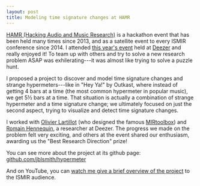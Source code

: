 ```yaml
---
layout: post
title: Modeling time signature changes at HAMR
---
```


[HAMR (Hacking Audio and Music Research)](https://labrosa.ee.columbia.edu/hamr/) is a hackathon event that has been held many times since 2013, and as a satellite event to every ISMIR conference since 2014. I attended [this year's event](https://labrosa.ee.columbia.edu/hamr_ismir2018/) held at [Deezer](https://www.deezer.com/en/) and really enjoyed it! To team up with others and try to solve a new research problem ASAP was exhilerating---it was almost like trying to solve a puzzle hunt.

I proposed a project to discover and model time signature changes and strange hypermeters---like in "Hey Ya!" by Outkast, where instead of getting 4 bars at a time (the most common hypermeter in popular music), we get 5&frac12; bars at a time. That situation is actually a combination of strange hypermeter and a time signature change; we ultimately focused on just the second aspect, trying to visualize and detect time signature changes.

I worked with [Olivier Lartillot](https://github.com/olivierlar) (who designed the famous [MIRtoolbox](https://www.jyu.fi/hytk/fi/laitokset/mutku/en/research/materials/mirtoolbox)) and [Romain Hennequin](https://github.com/romi1502), a researcher at Deezer. The progress we made on the problem felt very exciting, and others at the event shared our enthusiasm, awarding us the "Best Research Direction" prize!

You can see more about the project at its github page: [github.com/jblsmith/hypermeter](https://github.com/jblsmith/hypermeter)

And on YouTube, you can [watch me give a brief overview of the project](https://youtu.be/u3IJ2CYw66I?t=485) to the ISMIR audience.